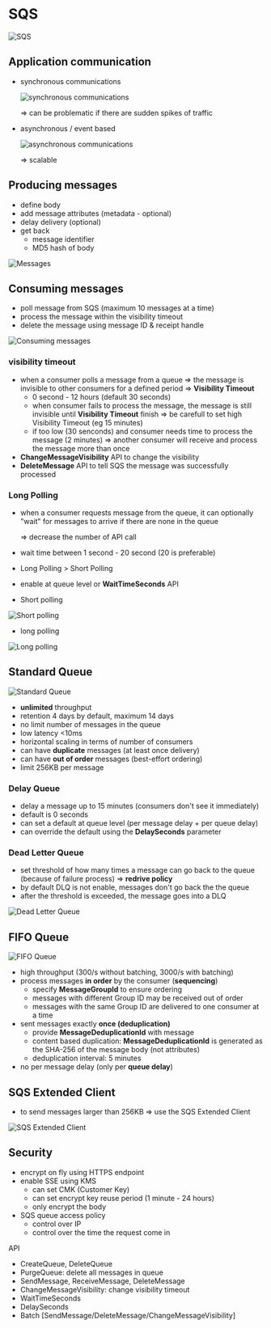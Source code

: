 # SQS

![SQS](images/sqs-1.jpeg)

## Application communication

- synchronous communications

    ![synchronous communications](images/sqs-2.jpeg)

    ⇒ can be problematic if there are sudden spikes of traffic

- asynchronous / event based

    ![asynchronous communications](images/sqs-3.jpeg)

    ⇒ scalable

## Producing messages

- define body
- add message attributes (metadata - optional)
- delay delivery (optional)
- get back
    - message identifier
    - MD5 hash of body

![Messages](images/sqs-4.png)

## Consuming messages

- poll message from SQS (maximum 10 messages at a time)
- process the message within the visibility timeout
- delete the message using message ID & receipt handle

![Consuming messages](images/sqs-5.jpeg)

### visibility timeout

- when a consumer polls a message from a queue ⇒ the message is invisible to other consumers for a defined period ⇒ **Visibility Timeout**
    - 0 second - 12 hours (default 30 seconds)
    - when consumer fails to process the message, the message is still invisible until **Visibility Timeout** finish ⇒ be carefull to set high Visibility Timeout (eg 15 minutes)
    - if too low (30 senconds) and consumer needs time to process the message (2 minutes) ⇒ another consumer will receive and process the message more than once
- **ChangeMessageVisibility** API to change the visibility
- **DeleteMessage** API to tell SQS the message was successfully processed

### Long Polling

- when a consumer requests message from the queue, it can optionally "wait" for messages to arrive if there are none in the queue

    ⇒ decrease the number of API call

- wait time between 1 second - 20 second (20 is preferable)
- Long Polling > Short Polling
- enable at queue level or **WaitTimeSeconds** API
- Short polling

![Short polling](images/sqs-6.jpeg)

- long polling

![Long polling](images/sqs-7.png)

## Standard Queue

![Standard Queue](images/sqs-8.jpeg)

- **unlimited** throughput
- retention 4 days by default, maximum 14 days
- no limit number of messages in the queue
- low latency <10ms
- horizontal scaling in terms of number of consumers
- can have **duplicate** messages (at least once delivery)
- can have **out of order** messages (best-effort ordering)
- limit 256KB per message

### Delay Queue

- delay a message up to 15 minutes (consumers don't see it immediately)
- default is 0 seconds
- can set a default at queue level (per message delay + per queue delay)
- can override the default using the **DelaySeconds** parameter

### Dead Letter Queue

- set threshold of how many times a message can go back to the queue (because of failure process) ⇒ **redrive policy**
- by default DLQ is not enable, messages don't go back the the queue
- after the threshold is exceeded, the message goes into a DLQ

![Dead Letter Queue](images/sqs-9.jpeg)

## FIFO Queue

![FIFO Queue](images/sqs-10.jpeg)

- high throughput (300/s without batching, 3000/s with batching)
- process messages **in order** by the consumer (**sequencing**)
    - specify **MessageGroupId** to ensure ordering
    - messages with different Group ID may be received out of order
    - messages with the same Group ID are delivered to one consumer at a time
- sent messages exactly **once (deduplication)**
    - provide **MessageDeduplicationId** with message
    - content based duplication: **MessageDeduplicationId** is  generated as the SHA-256 of the message body (not attributes)
    - deduplication interval: 5 minutes
- no per message delay (only per **queue delay**)

## SQS Extended Client

- to send messages larger than 256KB ⇒ use the SQS Extended Client

![SQS Extended Client](images/sqs-11.jpeg)

## Security

- encrypt on fly using HTTPS endpoint
- enable SSE using KMS
    - can set CMK (Customer Key)
    - can set encrypt key reuse period (1 minute - 24 hours)
    - only encrypt the body
- SQS queue access policy
    - control over IP
    - control over the time the request come in

API

- CreateQueue, DeleteQueue
- PurgeQueue: delete all messages in queue
- SendMessage, ReceiveMessage, DeleteMessage
- ChangeMessageVisibility: change visibility timeout
- WaitTimeSeconds
- DelaySeconds
- Batch [SendMessage/DeleteMessage/ChangeMessageVisibility]
